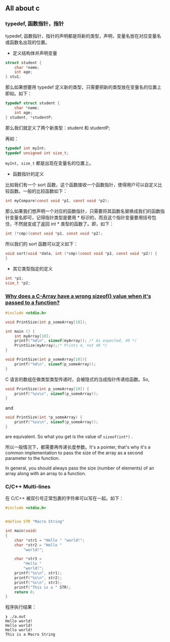 ## All about c

### typedef, 函数指针，指针

typedef, 函数指针，指针的声明都是将新的类型，声明，变量名放在对应变量名或函数名出现的位置。

- 定义结构体并声明变量

```c
struct student {
    char *name;
    int age;
} stu1;
```

那么如果想要用 typedef 定义新的类型，只需要把新的类型放在变量名的位置上即如。如下：

```c
typedef struct student {
    char *name;
    int age;
} student, *studentP;
```

那么我们就定义了两个新类型：student 和 studentP;

再如：

```c
typedef int myInt;
typedef unsigned int size_t;
```

`myInt, size_t` 都是出现在变量名的位置上。

- 函数指针的定义

比如我们有一个 sort 函数，这个函数接收一个函数指针，使得用户可以自定义比较函数。一般的比较函数如下：

```c
int myCompare(const void *p1, const void *p2);
```

那么如果我们想声明一个对应的函数指针，只需要将其函数名替换成我们的函数指针变量名即可，记得指针类型是要用 * 标识的，而且这个指针变量要用括号包住，不然就变成了返回 int * 类型的函数了。即，如下：

```c
int (*cmp)(const void *p1, const void *p2);
```

所以我们的 sort 函数可以定义如下：

```c
void sort(void *data, int (*cmp)(const void *p1, const void *p2)) {
}
```

- 其它类型指定的定义

```c
int *p1;
size_t *p2;
```

### [Why does a C-Array have a wrong sizeof() value when it's passed to a function?](https://stackoverflow.com/questions/2950332/why-does-a-c-array-have-a-wrong-sizeof-value-when-its-passed-to-a-function)

```c
#include <stdio.h>

void PrintSize(int p_someArray[10]);

int main () {
    int myArray[10];
    printf("%d\n", sizeof(myArray)); /* As expected, 40 */
    PrintSize(myArray);/* Prints 4, not 40 */
}

void PrintSize(int p_someArray[10]){
    printf("%d\n", sizeof(p_someArray));
}
```

C 语言的数组在做类型类型传递时，会被隐式的当成指针传递给函数。So,

```c
void PrintSize(int p_someArray[10]) {
    printf("%zu\n", sizeof(p_someArray));
}
```
and

```c
void PrintSize(int *p_someArray) {
    printf("%zu\n", sizeof(p_someArray));
}
```

are equivalent. So what you get is the value of `sizeof(int*)` .

所以一般情况下，都需要再传递长度参数。It's a pointer, that's why it's a common implementation to pass the size of the array as a second parameter to the function.

In general, you should always pass the size (number of elements) of an array along with an array to a function.


### C/C++ Multi-lines

在 C/C++ 被双引号正常包裹的字符串可以写在一起。如下：

```c
#include <stdio.h>


#define STR "Macro String"

int main(void)
{
    char *str1 = "Hello " "world!";
    char *str2 = "Hello "
        "world!";

    char *str3 =
        "Hello "
        "world!";
    printf("%s\n", str1);
    printf("%s\n", str2);
    printf("%s\n", str3);
    printf("This is a " STR);
    return 0;
}

```

程序执行结果：

```
❯ ./a.out
Hello world!
Hello world!
Hello world!
This is a Macro String
```
